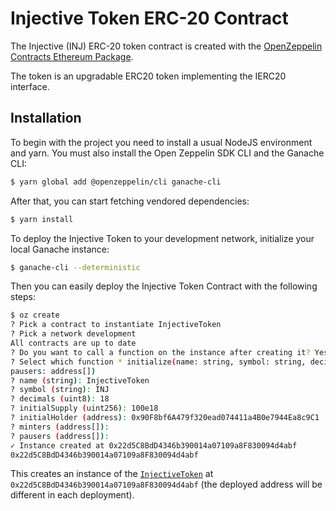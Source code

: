 # Injective Token ERC-20 Contract
The Injective (INJ) ERC-20 token contract is created with the [OpenZeppelin Contracts Ethereum Package](https://github.com/OpenZeppelin/openzeppelin-contracts-ethereum-package). 

The token is an upgradable ERC20 token implementing the IERC20 interface.

## Installation

To begin with the project you need to install a usual NodeJS environment and yarn. You must also install the Open Zeppelin SDK CLI and the Ganache CLI:

```bash
$ yarn global add @openzeppelin/cli ganache-cli
```

After that, you can start fetching vendored dependencies:

```bash
$ yarn install
```

To deploy the Injective Token to your development network, initialize your local Ganache instance:

```bash
$ ganache-cli --deterministic
```

Then you can easily deploy the Injective Token Contract with the following steps:
```bash
$ oz create
? Pick a contract to instantiate InjectiveToken
? Pick a network development
All contracts are up to date
? Do you want to call a function on the instance after creating it? Yes
? Select which function * initialize(name: string, symbol: string, decimals: uint8, initialSupply: uint256, initialHolder: address, minters: address[],
pausers: address[])
? name (string): InjectiveToken
? symbol (string): INJ
? decimals (uint8): 18
? initialSupply (uint256): 100e18
? initialHolder (address): 0x90F8bf6A479f320ead074411a4B0e7944Ea8c9C1
? minters (address[]):
? pausers (address[]):
✓ Instance created at 0x22d5C8BdD4346b390014a07109a8F830094d4abf
0x22d5C8BdD4346b390014a07109a8F830094d4abf
```

This creates an instance of the [`InjectiveToken`](https://github.com/InjectiveLabs/injective-token-contract/blob/master/contracts/InjectiveToken.sol) at `0x22d5C8BdD4346b390014a07109a8F830094d4abf` (the deployed address will be different in each deployment). 

